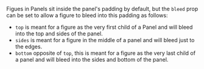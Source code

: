 Figues in Panels sit inside the panel's padding by default, but the `bleed` prop can be set to allow a figure to bleed into this padding as follows:

- `top` is meant for a figure as the very first child of a Panel and will bleed into the top and sides of the panel.
- `sides` is meant for a figure in the middle of a panel and will bleed just to the edges.
- `bottom` opposite of `top`, this is meant for a figure as the very last child of a panel and will bleed into the sides and bottom of the panel.
